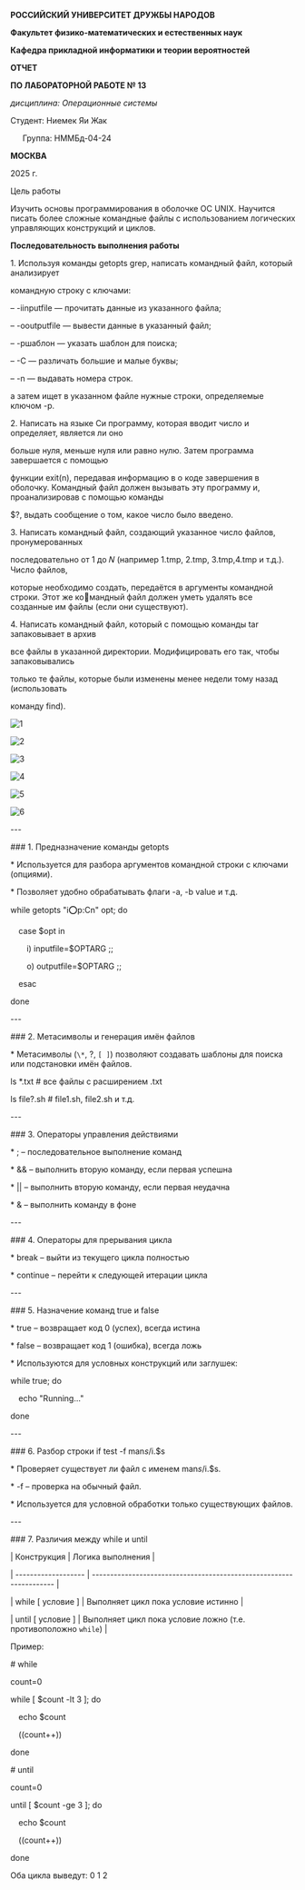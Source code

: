 ﻿**РОССИЙСКИЙ УНИВЕРСИТЕТ ДРУЖБЫ НАРОДОВ**

**Факультет физико-математических и естественных наук**

**Кафедра прикладной информатики и теории вероятностей**





**ОТЧЕТ** 

**ПО ЛАБОРАТОРНОЙ РАБОТЕ № 13**	

*дисциплина:	Операционные системы*	 









Студент: Ниемек Яи Жак                                    

`	`Группа: НММБд-04-24                                       







**МОСКВА**

2025	 г.

Цель работы

Изучить основы программирования в оболочке ОС UNIX. Научится писать более сложные командные файлы с использованием логических управляющих конструкций и циклов.

**Последовательность выполнения работы**

1\. Используя команды getopts grep, написать командный файл, который анализирует

командную строку с ключами:

– -iinputfile — прочитать данные из указанного файла;

– -ooutputfile — вывести данные в указанный файл;

– -pшаблон — указать шаблон для поиска;

– -C — различать большие и малые буквы;

– -n — выдавать номера строк.

а затем ищет в указанном файле нужные строки, определяемые ключом -p.

2\. Написать на языке Си программу, которая вводит число и определяет, является ли оно

больше нуля, меньше нуля или равно нулю. Затем программа завершается с помощью

функции exit(n), передавая информацию в о коде завершения в оболочку. Командный файл должен вызывать эту программу и, проанализировав с помощью команды

$?, выдать сообщение о том, какое число было введено.

3\. Написать командный файл, создающий указанное число файлов, пронумерованных

последовательно от 1 до 𝑁 (например 1.tmp, 2.tmp, 3.tmp,4.tmp и т.д.). Число файлов,

которые необходимо создать, передаётся в аргументы командной строки. Этот же командный файл должен уметь удалять все созданные им файлы (если они существуют).

4\. Написать командный файл, который с помощью команды tar запаковывает в архив

все файлы в указанной директории. Модифицировать его так, чтобы запаковывались

только те файлы, которые были изменены менее недели тому назад (использовать

команду find).


![](Aspose.Words.970a9a14-3583-40c4-844c-bc95559daec0.001.png "1")












![](Aspose.Words.970a9a14-3583-40c4-844c-bc95559daec0.002.png "2")


















![](Aspose.Words.970a9a14-3583-40c4-844c-bc95559daec0.003.png "3")



![](Aspose.Words.970a9a14-3583-40c4-844c-bc95559daec0.004.png "4")	













![](Aspose.Words.970a9a14-3583-40c4-844c-bc95559daec0.005.png "5")













![](Aspose.Words.970a9a14-3583-40c4-844c-bc95559daec0.006.png "6")	










\---

\### 1. Предназначение команды getopts

\* Используется для разбора аргументов командной строки с ключами (опциями).

\* Позволяет удобно обрабатывать флаги -a, -b value и т.д.

while getopts "i:o:p:Cn" opt; do

`  `case $opt in

`    `i) inputfile=$OPTARG ;;

`    `o) outputfile=$OPTARG ;;

`  `esac

done

\---

\### 2. Метасимволы и генерация имён файлов

\* Метасимволы (`\*`, ?, `[ ]`) позволяют создавать шаблоны для поиска или подстановки имён файлов.

ls \*.txt     # все файлы с расширением .txt

ls file?.sh  # file1.sh, file2.sh и т.д.

\---

\### 3. Операторы управления действиями

\* ; – последовательное выполнение команд

\* && – выполнить вторую команду, если первая успешна

\* || – выполнить вторую команду, если первая неудачна

\* & – выполнить команду в фоне

\---

\### 4. Операторы для прерывания цикла

\* break – выйти из текущего цикла полностью

\* continue – перейти к следующей итерации цикла

\---

\### 5. Назначение команд true и false

\* true – возвращает код 0 (успех), всегда истина

\* false – возвращает код 1 (ошибка), всегда ложь

\* Используются для условных конструкций или заглушек:

while true; do

`  `echo "Running..."

done

\---

\### 6. Разбор строки if test -f man$s/$i.$s

\* Проверяет существует ли файл с именем man$s/$i.$s.

\* -f – проверка на обычный файл.

\* Используется для условной обработки только существующих файлов.

\---

\### 7. Различия между while и until

| Конструкция         | Логика выполнения                                                   |

\| ------------------- | ------------------------------------------------------------------- |

| while [ условие ] | Выполняет цикл пока условие истинно                             |

| until [ условие ] | Выполняет цикл пока условие ложно (т.е. противоположно `while`) |

Пример:

\# while

count=0

while [ $count -lt 3 ]; do

`  `echo $count

`  `((count++))

done

\# until

count=0

until [ $count -ge 3 ]; do

`  `echo $count

`  `((count++))

done

Оба цикла выведут: 0 1 2


